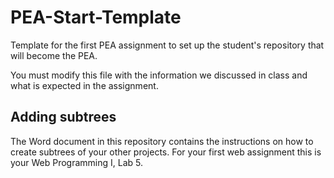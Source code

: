 # PEA-Start-Template
Template for the first PEA assignment to set up the student's repository that will become the PEA. 

You must modify this file with the information we discussed in class and what is expected in the assignment.

## Adding subtrees

The Word document in this repository contains the instructions on how to create subtrees of your other projects. For your first web assignment this is your Web Programming I, Lab 5.
